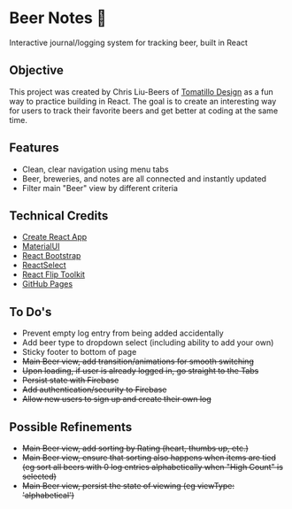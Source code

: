 # Beer Notes 🍺

Interactive journal/logging system for tracking beer, built in React

## Objective

This project was created by Chris Liu-Beers of [Tomatillo Design](http://www.tomatillodesign.com) as a fun way to practice building in React. The goal is to create an interesting way for users to track their favorite beers and get better at coding at the same time.

## Features

- Clean, clear navigation using menu tabs
- Beer, breweries, and notes are all connected and instantly updated
- Filter main "Beer" view by different criteria

## Technical Credits

- [Create React App](https://github.com/facebook/create-react-app)
- [MaterialUI](https://material-ui.com/)
- [React Bootstrap](https://react-bootstrap.github.io/)
- [ReactSelect](https://react-select.com/home)
- [React Flip Toolkit](https://github.com/aholachek/react-flip-toolkit)
- [GitHub Pages](https://github.com/gitname/react-gh-pages)

## To Do's

- Prevent empty log entry from being added accidentally
- Add beer type to dropdown select (including ability to add your own)
- Sticky footer to bottom of page
- ~~Main Beer view, add transition/animations for smooth switching~~
- ~~Upon loading, if user is already logged in, go straight to the Tabs~~
- ~~Persist state with Firebase~~
- ~~Add authentication/security to Firebase~~
- ~~Allow new users to sign up and create their own log~~

## Possible Refinements

- ~~Main Beer view, add sorting by Rating (heart, thumbs up, etc.)~~
- ~~Main Beer view, ensure that sorting also happens when items are tied (eg sort all beers with 0 log entries alphabetically when "High Count" is selected)~~
- ~~Main Beer view, persist the state of viewing (eg viewType: 'alphabetical')~~

